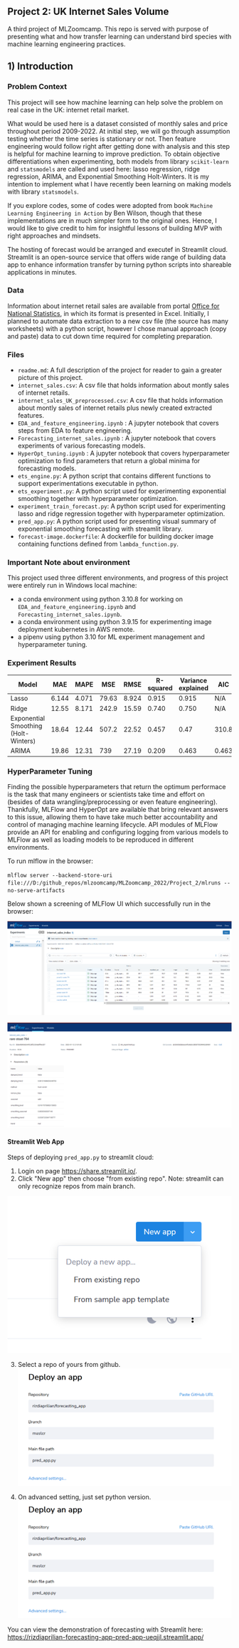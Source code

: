 ## Project 2: UK Internet Sales Volume

A third project of MLZoomcamp. This repo is served with purpose of presenting what and how transfer learning can understand bird species with machine learning engineering practices.

## 1) Introduction
### Problem Context

This project will see how machine learning can help solve the problem on real case in the UK: internet retail market. 

What would be used here is a dataset consisted of monthly sales and price throughout period 2009-2022. At initial step, we will go through assumption testing whether the time series is stationary or not. Then feature engineering would follow right after getting done with analysis and this step is helpful for machine learning to improve prediction. To obtain objective differentiations when experimenting, both models from library `scikit-learn` and `statsmodels` are called and used here: lasso regression, ridge regression, ARIMA, and Exponential Smoothing Holt-Winters. It is my intention to implement what I have recently been learning on making models with library `statsmodels`. 

If you explore codes, some of codes were adopted from book `Machine Learning Engineering in Action` by Ben Wilson, though that these implementations are in much simpler form to the original ones. Hence, I would like to give credit to him for insightful lessons of building MVP with right approaches and mindsets. 

The hosting of forecast would be arranged and executef in Streamlit cloud. Streamlit is an open-source service that offers wide range of building data app to enhance information transfer by turning python scripts into shareable applications in minutes.  

### Data

Information about internet retail sales are available from portal [Office for National Statistics](https://www.ons.gov.uk/businessindustryandtrade/retailindustry/datasets/retailsalesindexinternetsales), in which its format is presented in Excel. Initially, I planned to automate data extraction to a new csv file (the source has many worksheets) with a python script, however I chose manual approach (copy and paste) data to cut down time required for completing preparation. 



### Files

- `readme.md`: A full description of the project for reader to gain a greater picture of this project.
- `internet_sales.csv`: A csv file that holds information about montly sales of internet retails.
- `internet_sales_UK_preprocessed.csv`: A csv file that holds information about montly sales of internet retails plus newly created extracted features.
- `EDA_and_feature_engineering.ipynb` : A jupyter notebook that covers steps from EDA to feature engineering.
- `Forecasting_internet_sales.ipynb` : A jupyter notebook that covers experiments of various forecasting models.
- `HyperOpt_tuning.ipynb` : A jupyter notebook that covers hyperparameter optimization to find parameters that return a global minima for forecasting models.
- `ets_engine.py`: A python script that contains different functions to support experimentations executable in python.
- `ets_experiment.py`: A python script used for experimenting exponential smoothing together with hyperparameter optimization.
- `experiment_train_forecast.py`: A python script used for experimenting lasso and ridge regression together with hyperparameter optimization.
- `pred_app.py`: A python script used for presenting visual summary of exponential smoothing forecasting with streamlit library.
- `forecast-image.dockerfile`: A dockerfile for building docker image containing functions defined from `lambda_function.py`.


### Important Note about environment

This project used three different environments, and progress of this project were entirely run in Windows local machine: 

- a conda environment using python 3.10.8 for working on `EDA_and_feature_engineering.ipynb` and `Forecasting_internet_sales.ipynb`.
- a conda environment using python 3.9.15 for experimenting image deployment kubernetes in AWS remote.
- a pipenv using python 3.10 for ML experiment management and hyperparameter tuning.  


### Experiment Results


|  Model   | MAE |  MAPE   |  MSE  | RMSE  | R-squared  |  Variance explained |  AIC   |  BIC  |
| ------- | ------ | ------- | ------ | ------- | ------ | ------- | ------ | ------- |
|  Lasso   |  6.144 | 4.071  | 79.63 | 8.924   |  0.915  | 0.915 | N/A | N/A |
|  Ridge     | 12.55 |  8.171 |  242.9   | 15.59  | 0.740   |  0.750  | N/A | N/A |
|  Exponential Smoothing (Holt-Winters)     |  18.64 |  12.44  | 507.2    |  22.52  |   0.457 |  0.47 |  310.8   |  327.4  |
|  ARIMA |  19.86   |  12.31 |  739  |  27.19   |  0.209  |  0.463  | 0.463  |  318.5  | 325.9 |


### HyperParameter Tuning

Finding the possible hyperparameters that return the optimum performace is the task that many engineers or scientists take time and effort on (besides of data wrangling/preprocessing or even feature engineering). Thankfully, MLFlow and HyperOpt are available that bring relevant answers to this issue, allowing them to have take much better accountability and control of managing machine learning lifecycle. API modules of MLFlow provide an API for enabling and configuring logging from various models to MLFlow as well as loading models to be reproduced in different environments.

To run mlflow in the browser:

`mlflow server --backend-store-uri file:///D:/github_repos/mlzoomcamp/MLZoomcamp_2022/Project_2/mlruns --no-serve-artifacts`

Below shown a screening of MLFlow UI which successfully run in the browser: 

![images](images/MLFlow1.png)

![images](images/MLFlow2.png)


#### Streamlit Web App

Steps of deploying `pred_app.py` to streamlit cloud:

1) Login on page https://share.streamlit.io/. 
2) Click "New app" then choose "from existing repo". Note: streamlit can only recognize repos from main branch.

![images](images/streamlit.png)

3) Select a repo of yours from github.
![images](images/streamlit1.png)

4. On advanced setting, just set python version.
![images](images/streamlit1.png)

You can view the demonstration of forecasting with Streamlit here: https://rizdiaprilian-forecasting-app-pred-app-ueqjjl.streamlit.app/



